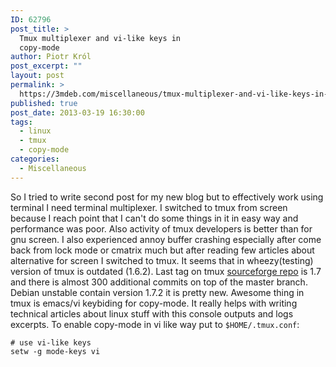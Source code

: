 ```yaml
---
ID: 62796
post_title: >
  Tmux multiplexer and vi-like keys in
  copy-mode
author: Piotr Król
post_excerpt: ""
layout: post
permalink: >
  https://3mdeb.com/miscellaneous/tmux-multiplexer-and-vi-like-keys-in-copy-mode/
published: true
post_date: 2013-03-19 16:30:00
tags:
  - linux
  - tmux
  - copy-mode
categories:
  - Miscellaneous
---
```

So I tried to write second post for my new blog but to effectively work using terminal I need terminal multiplexer. I switched to tmux from screen because I reach point that I can't do some things in it in easy way and performance was poor. Also activity of tmux developers is better than for gnu screen. I also experienced annoy buffer crashing especially after come back from lock mode or cmatrix much but after reading few articles about alternative for screen I switched to tmux. It seems that in wheezy(testing) version of tmux is outdated (1.6.2). Last tag on tmux [sourceforge repo][1] is 1.7 and there is almost 300 additional commits on top of the master branch. Debian unstable contain version 1.7.2 it is pretty new. Awesome thing in tmux is emacs/vi keybiding for copy-mode. It really helps with writing technical articles about linux stuff with this console outputs and logs excerpts. To enable copy-mode in vi like way put to `$HOME/.tmux.conf`: 
<pre><code class="bash"># use vi-like keys
setw -g mode-keys vi
</code></pre>

 [1]: http://sourceforge.net/p/tmux/tmux-code/?source=navbar